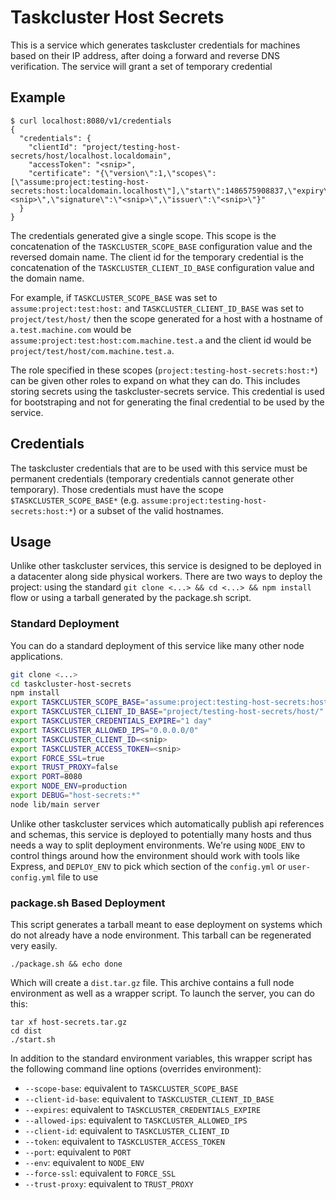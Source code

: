 Taskcluster Host Secrets
========================
This is a service which generates taskcluster credentials for machines based on
their IP address, after doing a forward and reverse DNS verification.  The service
will grant a set of temporary credential

## Example

```
$ curl localhost:8080/v1/credentials
{
  "credentials": {
    "clientId": "project/testing-host-secrets/host/localhost.localdomain",
    "accessToken": "<snip>",
    "certificate": "{\"version\":1,\"scopes\":[\"assume:project:testing-host-secrets:host:localdomain.localhost\"],\"start\":1486575908837,\"expiry\":1486575908837,\"seed\":\"<snip>\",\"signature\":\"<snip>\",\"issuer\":\"<snip>\"}"
  }
}
```

The credentials generated give a single scope.  This scope is the concatenation
of the `TASKCLUSTER_SCOPE_BASE` configuration value and the reversed domain
name.  The client id for the temporary credential is the concatenation of the
`TASKCLUSTER_CLIENT_ID_BASE` configuration value and the domain name.

For example, if `TASKCLUSTER_SCOPE_BASE` was set to `assume:project:test:host:`
and `TASKCLUSTER_CLIENT_ID_BASE` was set to `project/test/host/` then the scope
generated for a host with a hostname of `a.test.machine.com` would be
`assume:project:test:host:com.machine.test.a` and the client id would be
`project/test/host/com.machine.test.a`.

The role specified in these scopes (`project:testing-host-secrets:host:*`) can
be given other roles to expand on what they can do.  This includes storing secrets
using the taskcluster-secrets service.  This credential is used for bootstraping
and not for generating the final credential to be used by the service.

## Credentials
The taskcluster credentials that are to be used with this service must be
permanent credentials (temporary credentials cannot generate other temporary).
Those credentials must have the scope `$TASKCLUSTER_SCOPE_BASE*` (e.g.
`assume:project:testing-host-secrets:host:*`) or a subset of the valid
hostnames.

## Usage
Unlike other taskcluster services, this service is designed to be deployed in a
datacenter along side physical workers.  There are two ways to deploy the project:
using the standard `git clone <...> && cd <...> && npm install` flow or using a
tarball generated by the package.sh script.

### Standard Deployment
You can do a standard deployment of this service like many other node applications.
``` bash 
git clone <...>
cd taskcluster-host-secrets
npm install
export TASKCLUSTER_SCOPE_BASE="assume:project:testing-host-secrets:host:"
export TASKCLUSTER_CLIENT_ID_BASE="project/testing-host-secrets/host/"
export TASKCLUSTER_CREDENTIALS_EXPIRE="1 day"
export TASKCLUSTER_ALLOWED_IPS="0.0.0.0/0"
export TASKCLUSTER_CLIENT_ID=<snip>
export TASKCLUSTER_ACCESS_TOKEN=<snip>
export FORCE_SSL=true
export TRUST_PROXY=false
export PORT=8080
export NODE_ENV=production
export DEBUG="host-secrets:*"
node lib/main server
```

Unlike other taskcluster services which automatically publish api references
and schemas, this service is deployed to potentially many hosts and thus needs
a way to split deployment environments.  We're using `NODE_ENV` to control
things around how the environment should work with tools like Express, and
`DEPLOY_ENV` to pick which section of the `config.yml` or `user-config.yml`
file to use

### package.sh Based Deployment
This script generates a tarball meant to ease deployment on systems which do not
already have a node environment.  This tarball can be regenerated very easily.

```
./package.sh && echo done
```

Which will create a `dist.tar.gz` file.  This archive contains a full node environment
as well as a wrapper script.  To launch the server, you can do this:

```
tar xf host-secrets.tar.gz
cd dist
./start.sh
```

In addition to the standard environment variables, this wrapper script has the following command line options (overrides environment):

* `--scope-base`: equivalent to `TASKCLUSTER_SCOPE_BASE`
* `--client-id-base`: equivalent to `TASKCLUSTER_CLIENT_ID_BASE`
* `--expires`: equivalent to `TASKCLUSTER_CREDENTIALS_EXPIRE`
* `--allowed-ips`: equivalent to `TASKCLUSTER_ALLOWED_IPS`
* `--client-id`: equivalent to `TASKCLUSTER_CLIENT_ID`
* `--token`: equivalent to `TASKCLUSTER_ACCESS_TOKEN`
* `--port`: equivalent to `PORT`
* `--env`: equivalent to `NODE_ENV`
* `--force-ssl`: equivalent to `FORCE_SSL`
* `--trust-proxy`: equivalent to `TRUST_PROXY`
